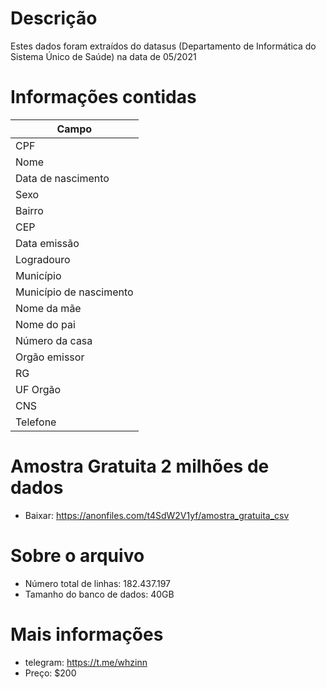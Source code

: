 

# Descrição 
Estes dados foram extraídos do datasus (Departamento de Informática do Sistema Único de Saúde)
na data de 05/2021

# Informações contidas
| Campo |
| --- |
| CPF |
| Nome |
| Data de nascimento |
| Sexo |
| Bairro |
| CEP |
| Data emissão |
| Logradouro |
| Município | 
| Município de nascimento |
| Nome da mãe |
| Nome do pai | 
| Número da casa |
| Orgão emissor |
| RG |
| UF Orgão |
| CNS |
| Telefone |

# Amostra Gratuita 2 milhões de dados
* Baixar: https://anonfiles.com/t4SdW2V1yf/amostra_gratuita_csv
# Sobre o arquivo
* Número total de linhas: 182.437.197
* Tamanho do banco de dados: 40GB
# Mais informações 
* telegram: https://t.me/whzinn
* Preço: $200
